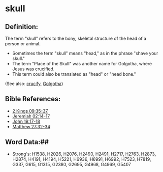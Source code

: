 # skull #

## Definition: ##

The term "skull" refers to the bony, skeletal structure of the head of a person or animal.

* Sometimes the term "skull" means "head," as in the phrase "shave your skull."
* The term "Place of the Skull" was another name for Golgotha, where Jesus was crucified.
* This term could also be translated as "head" or "head bone."

(See also: [crucify](../kt/crucify.md), [Golgotha](../names/golgotha.md))

## Bible References: ##

* [2 Kings 09:35-37](rc://en/tn/help/2ki/09/35)
* [Jeremiah 02:14-17](rc://en/tn/help/jer/02/14)
* [John 19:17-18](rc://en/tn/help/jhn/19/17)
* [Matthew 27:32-34](rc://en/tn/help/mat/27/32)

## Word Data:##

* Strong's: H1538, H2026, H2076, H2490, H2491, H2717, H2763, H2873, H2874, H4191, H4194, H5221, H6936, H6991, H6992, H7523, H7819, G337, G615, G1315, G2380, G2695, G4968, G4969, G5407

